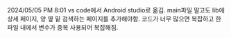 2024/05/05 PM 8:01 
vs code에서 Android studio로 옮김. 
main파일 말고도 
lib에 상세 페이지, 양 옆 밑 검색하는 페이지를 추가해야함. 
코드가 너무 많으면 복잡하고 한 파일 내에서 변수가 중복 사용되어 복잡해짐. 
